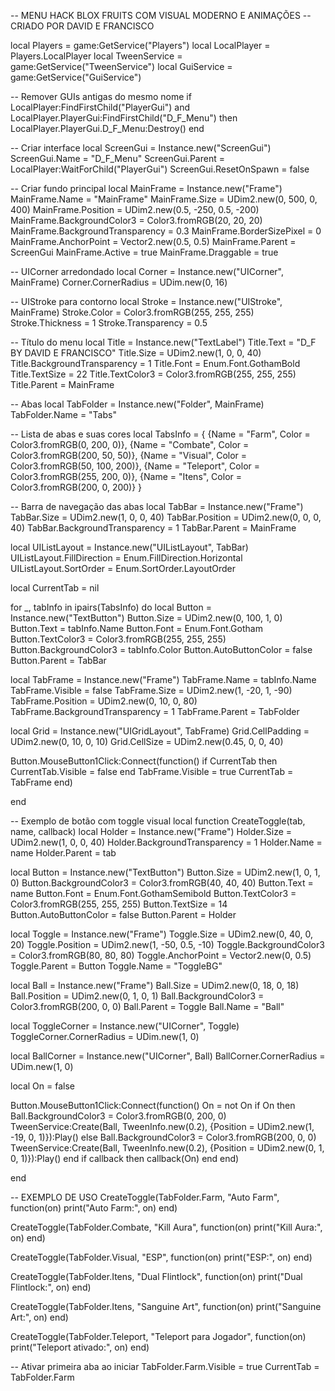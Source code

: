 -- MENU HACK BLOX FRUITS COM VISUAL MODERNO E ANIMAÇÕES -- CRIADO POR DAVID E FRANCISCO

local Players = game:GetService("Players") local LocalPlayer = Players.LocalPlayer local TweenService = game:GetService("TweenService") local GuiService = game:GetService("GuiService")

-- Remover GUIs antigas do mesmo nome if LocalPlayer:FindFirstChild("PlayerGui") and LocalPlayer.PlayerGui:FindFirstChild("D_F_Menu") then LocalPlayer.PlayerGui.D_F_Menu:Destroy() end

-- Criar interface local ScreenGui = Instance.new("ScreenGui") ScreenGui.Name = "D_F_Menu" ScreenGui.Parent = LocalPlayer:WaitForChild("PlayerGui") ScreenGui.ResetOnSpawn = false

-- Criar fundo principal local MainFrame = Instance.new("Frame") MainFrame.Name = "MainFrame" MainFrame.Size = UDim2.new(0, 500, 0, 400) MainFrame.Position = UDim2.new(0.5, -250, 0.5, -200) MainFrame.BackgroundColor3 = Color3.fromRGB(20, 20, 20) MainFrame.BackgroundTransparency = 0.3 MainFrame.BorderSizePixel = 0 MainFrame.AnchorPoint = Vector2.new(0.5, 0.5) MainFrame.Parent = ScreenGui MainFrame.Active = true MainFrame.Draggable = true

-- UICorner arredondado local Corner = Instance.new("UICorner", MainFrame) Corner.CornerRadius = UDim.new(0, 16)

-- UIStroke para contorno local Stroke = Instance.new("UIStroke", MainFrame) Stroke.Color = Color3.fromRGB(255, 255, 255) Stroke.Thickness = 1 Stroke.Transparency = 0.5

-- Título do menu local Title = Instance.new("TextLabel") Title.Text = "D_F BY DAVID E FRANCISCO" Title.Size = UDim2.new(1, 0, 0, 40) Title.BackgroundTransparency = 1 Title.Font = Enum.Font.GothamBold Title.TextSize = 22 Title.TextColor3 = Color3.fromRGB(255, 255, 255) Title.Parent = MainFrame

-- Abas local TabFolder = Instance.new("Folder", MainFrame) TabFolder.Name = "Tabs"

-- Lista de abas e suas cores local TabsInfo = { {Name = "Farm", Color = Color3.fromRGB(0, 200, 0)}, {Name = "Combate", Color = Color3.fromRGB(200, 50, 50)}, {Name = "Visual", Color = Color3.fromRGB(50, 100, 200)}, {Name = "Teleport", Color = Color3.fromRGB(255, 200, 0)}, {Name = "Itens", Color = Color3.fromRGB(200, 0, 200)} }

-- Barra de navegação das abas local TabBar = Instance.new("Frame") TabBar.Size = UDim2.new(1, 0, 0, 40) TabBar.Position = UDim2.new(0, 0, 0, 40) TabBar.BackgroundTransparency = 1 TabBar.Parent = MainFrame

local UIListLayout = Instance.new("UIListLayout", TabBar) UIListLayout.FillDirection = Enum.FillDirection.Horizontal UIListLayout.SortOrder = Enum.SortOrder.LayoutOrder

local CurrentTab = nil

for _, tabInfo in ipairs(TabsInfo) do local Button = Instance.new("TextButton") Button.Size = UDim2.new(0, 100, 1, 0) Button.Text = tabInfo.Name Button.Font = Enum.Font.Gotham Button.TextColor3 = Color3.fromRGB(255, 255, 255) Button.BackgroundColor3 = tabInfo.Color Button.AutoButtonColor = false Button.Parent = TabBar

local TabFrame = Instance.new("Frame")
TabFrame.Name = tabInfo.Name
TabFrame.Visible = false
TabFrame.Size = UDim2.new(1, -20, 1, -90)
TabFrame.Position = UDim2.new(0, 10, 0, 80)
TabFrame.BackgroundTransparency = 1
TabFrame.Parent = TabFolder

local Grid = Instance.new("UIGridLayout", TabFrame)
Grid.CellPadding = UDim2.new(0, 10, 0, 10)
Grid.CellSize = UDim2.new(0.45, 0, 0, 40)

Button.MouseButton1Click:Connect(function()
    if CurrentTab then CurrentTab.Visible = false end
    TabFrame.Visible = true
    CurrentTab = TabFrame
end)

end

-- Exemplo de botão com toggle visual local function CreateToggle(tab, name, callback) local Holder = Instance.new("Frame") Holder.Size = UDim2.new(1, 0, 0, 40) Holder.BackgroundTransparency = 1 Holder.Name = name Holder.Parent = tab

local Button = Instance.new("TextButton")
Button.Size = UDim2.new(1, 0, 1, 0)
Button.BackgroundColor3 = Color3.fromRGB(40, 40, 40)
Button.Text = name
Button.Font = Enum.Font.GothamSemibold
Button.TextColor3 = Color3.fromRGB(255, 255, 255)
Button.TextSize = 14
Button.AutoButtonColor = false
Button.Parent = Holder

local Toggle = Instance.new("Frame")
Toggle.Size = UDim2.new(0, 40, 0, 20)
Toggle.Position = UDim2.new(1, -50, 0.5, -10)
Toggle.BackgroundColor3 = Color3.fromRGB(80, 80, 80)
Toggle.AnchorPoint = Vector2.new(0, 0.5)
Toggle.Parent = Button
Toggle.Name = "ToggleBG"

local Ball = Instance.new("Frame")
Ball.Size = UDim2.new(0, 18, 0, 18)
Ball.Position = UDim2.new(0, 1, 0, 1)
Ball.BackgroundColor3 = Color3.fromRGB(200, 0, 0)
Ball.Parent = Toggle
Ball.Name = "Ball"

local ToggleCorner = Instance.new("UICorner", Toggle)
ToggleCorner.CornerRadius = UDim.new(1, 0)

local BallCorner = Instance.new("UICorner", Ball)
BallCorner.CornerRadius = UDim.new(1, 0)

local On = false

Button.MouseButton1Click:Connect(function()
    On = not On
    if On then
        Ball.BackgroundColor3 = Color3.fromRGB(0, 200, 0)
        TweenService:Create(Ball, TweenInfo.new(0.2), {Position = UDim2.new(1, -19, 0, 1)}):Play()
    else
        Ball.BackgroundColor3 = Color3.fromRGB(200, 0, 0)
        TweenService:Create(Ball, TweenInfo.new(0.2), {Position = UDim2.new(0, 1, 0, 1)}):Play()
    end
    if callback then callback(On) end
end)

end

-- EXEMPLO DE USO CreateToggle(TabFolder.Farm, "Auto Farm", function(on) print("Auto Farm:", on) end)

CreateToggle(TabFolder.Combate, "Kill Aura", function(on) print("Kill Aura:", on) end)

CreateToggle(TabFolder.Visual, "ESP", function(on) print("ESP:", on) end)

CreateToggle(TabFolder.Itens, "Dual Flintlock", function(on) print("Dual Flintlock:", on) end)

CreateToggle(TabFolder.Itens, "Sanguine Art", function(on) print("Sanguine Art:", on) end)

CreateToggle(TabFolder.Teleport, "Teleport para Jogador", function(on) print("Teleport ativado:", on) end)

-- Ativar primeira aba ao iniciar TabFolder.Farm.Visible = true CurrentTab = TabFolder.Farm

